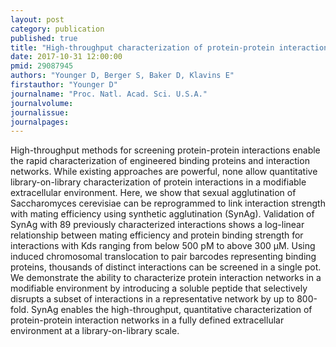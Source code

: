```yaml
---
layout: post
category: publication
published: true
title: "High-throughput characterization of protein-protein interactions by reprogramming yeast mating."
date: 2017-10-31 12:00:00
pmid: 29087945
authors: "Younger D, Berger S, Baker D, Klavins E"
firstauthor: "Younger D"
journalname: "Proc. Natl. Acad. Sci. U.S.A."
journalvolume: 
journalissue: 
journalpages: 
---
```


High-throughput methods for screening protein-protein interactions enable the rapid characterization of engineered binding proteins and interaction networks. While existing approaches are powerful, none allow quantitative library-on-library characterization of protein interactions in a modifiable extracellular environment. Here, we show that sexual agglutination of Saccharomyces cerevisiae can be reprogrammed to link interaction strength with mating efficiency using synthetic agglutination (SynAg). Validation of SynAg with 89 previously characterized interactions shows a log-linear relationship between mating efficiency and protein binding strength for interactions with Kds ranging from below 500 pM to above 300 μM. Using induced chromosomal translocation to pair barcodes representing binding proteins, thousands of distinct interactions can be screened in a single pot. We demonstrate the ability to characterize protein interaction networks in a modifiable environment by introducing a soluble peptide that selectively disrupts a subset of interactions in a representative network by up to 800-fold. SynAg enables the high-throughput, quantitative characterization of protein-protein interaction networks in a fully defined extracellular environment at a library-on-library scale.

